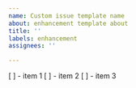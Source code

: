 ```yaml
---
name: Custom issue template name
about: enhancement template about
title: ''
labels: enhancement
assignees: ''

---
```


[ ] - item 1
[ ] - item 2
[ ] - item 3
